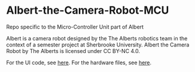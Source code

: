 # Albert-the-Camera-Robot-MCU
Repo specific to the Micro-Controller Unit part of Albert

Albert is a camera robot designed by the The Alberts robotics team in the context of a semester project at Sherbrooke University. Albert the Camera Robot by The Alberts is licensed under CC BY-NC 4.0. 

For the UI code, see [here](https://github.com/UdeS-GRO/S4H2024-Albert-the-Camera-Robot-UI).
For the hardware files, see [here](https://github.com/UdeS-GRO/S4H2024-Albert-the-Camera-Robot-HW).
